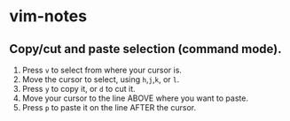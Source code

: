 # vim-notes

## Copy/cut and paste selection (command mode).
1. Press `v` to select from where your cursor is.
2. Move the cursor to select, using `h`,`j`,`k`, or `l`.
3. Press `y` to copy it, or `d` to cut it.
4. Move your cursor to the line ABOVE where you want to paste.
5. Press `p` to paste it on the line AFTER the cursor.
